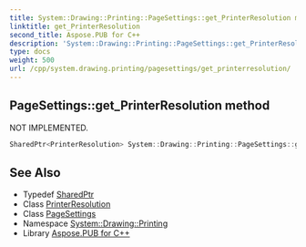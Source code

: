 ```yaml
---
title: System::Drawing::Printing::PageSettings::get_PrinterResolution method
linktitle: get_PrinterResolution
second_title: Aspose.PUB for C++
description: 'System::Drawing::Printing::PageSettings::get_PrinterResolution method. NOT IMPLEMENTED in C++.'
type: docs
weight: 500
url: /cpp/system.drawing.printing/pagesettings/get_printerresolution/
---
```

## PageSettings::get_PrinterResolution method


NOT IMPLEMENTED.

```cpp
SharedPtr<PrinterResolution> System::Drawing::Printing::PageSettings::get_PrinterResolution()
```


## See Also

* Typedef [SharedPtr](../../../system/sharedptr/)
* Class [PrinterResolution](../../printerresolution/)
* Class [PageSettings](../)
* Namespace [System::Drawing::Printing](../../)
* Library [Aspose.PUB for C++](../../../)
